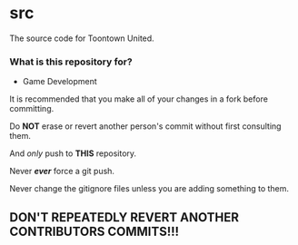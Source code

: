 # src #

The source code for Toontown United.

### What is this repository for? ###

* Game Development

It is recommended that you make all of your changes in a fork before committing.

Do **NOT** erase or revert another person's commit without first consulting them.

And *only* push to **THIS** repository.

Never **_ever_** force a git push.

Never change the gitignore files unless you are adding something to them.

## DON'T REPEATEDLY REVERT ANOTHER CONTRIBUTORS COMMITS!!! ##